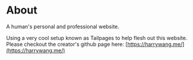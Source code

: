 # About

A human's personal and professional website.

Using a very cool setup known as Tailpages to help flesh out this website. Please checkout the creator's github page here: [https://harrywang.me/](https://harrywang.me/)
